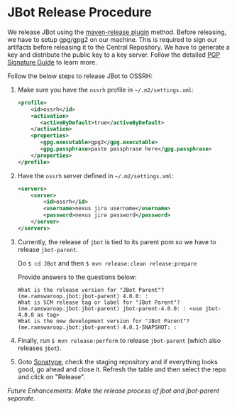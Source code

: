 # JBot Release Procedure

We release JBot using the [maven-release plugin](http://central.sonatype.org/pages/apache-maven.html) method. Before 
releasing, we have to setup gpg/gpg2 on our machine. This is required to sign our artifacts before releasing it to the
Central Repository. We have to generate a key and distribute the public key to a key server. Follow the detailed 
[PGP Signature Guide](http://central.sonatype.org/pages/working-with-pgp-signatures.html) to learn more.

Follow the below steps to release JBot to OSSRH:

1. Make sure you have the `ossrh` profile in `~/.m2/settings.xml`:
    ```xml
    <profile>
        <id>ossrh</id>
        <activation>
           <activeByDefault>true</activeByDefault>
        </activation>
        <properties>
           <gpg.executable>gpg2</gpg.executable>
           <gpg.passphrase>paste passphrase here</gpg.passphrase>
        </properties>
    </profile>
    ```

2. Have the `ossrh` server defined in `~/.m2/settings.xml`:
    ```xml
    <servers>
        <server>
            <id>ossrh</id>
            <username>nexus jira username</username>
            <password>nexus jira password</password>
        </server>
    </servers>
    ```
    
3. Currently, the release of `jbot` is tied to its parent pom so we have to release `jbot-parent`.

    Do `$ cd JBot` and then `$ mvn release:clean release:prepare`
    
    Provide answers to the questions below:
    ```
    What is the release version for "JBot Parent"? (me.ramswaroop.jbot:jbot-parent) 4.0.0: : 
    What is SCM release tag or label for "JBot Parent"? (me.ramswaroop.jbot:jbot-parent) jbot-parent-4.0.0: : <use jbot-4.0.0 as tag> 
    What is the new development version for "JBot Parent"? (me.ramswaroop.jbot:jbot-parent) 4.0.1-SNAPSHOT: : 
    ```

4. Finally, run `$ mvn release:perform` to release `jbot-parent` (which also releases `jbot`).

5. Goto [Sonatype](https://oss.sonatype.org/index.html#stagingRepositories), check the staging repository and if 
everything looks good, go ahead and close it. Refresh the table and then select the repo and click on "Release".

_Future Enhancements: Make the release process of jbot and jbot-parent separate._

    
